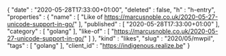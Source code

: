 {
  "date" : "2020-05-28T17:33:00+01:00",
  "deleted" : false,
  "h" : "h-entry",
  "properties" : {
    "name" : [ "Like of https://marcusnoble.co.uk/2020-05-27-unicode-support-in-go/" ],
    "published" : [ "2020-05-28T17:33:00+01:00" ],
    "category" : [ "golang" ],
    "like-of" : [ "https://marcusnoble.co.uk/2020-05-27-unicode-support-in-go/" ]
  },
  "kind" : "likes",
  "slug" : "2020/05/mwpil",
  "tags" : [ "golang" ],
  "client_id" : "https://indigenous.realize.be"
}
